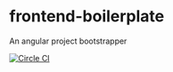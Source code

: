 # frontend-boilerplate
An angular project bootstrapper

[![Circle CI](https://circleci.com/gh/yoda-yoda/frontend-boilerplate.svg?style=svg)](https://circleci.com/gh/yoda-yoda/frontend-boilerplate)
